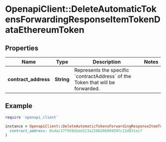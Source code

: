 # OpenapiClient::DeleteAutomaticTokensForwardingResponseItemTokenDataEthereumToken

## Properties

| Name | Type | Description | Notes |
| ---- | ---- | ----------- | ----- |
| **contract_address** | **String** | Represents the specific &#x60;contractAddress&#x60; of the Token that will be forwarded. |  |

## Example

```ruby
require 'openapi_client'

instance = OpenapiClient::DeleteAutomaticTokensForwardingResponseItemTokenDataEthereumToken.new(
  contract_address: 0xdac17f958d2ee523a2206206994597c13d831ec7
)
```

